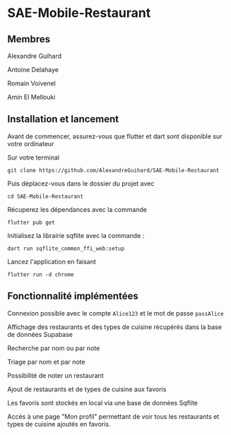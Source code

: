 # SAE-Mobile-Restaurant

## Membres

Alexandre Guihard

Antoine Delahaye

Romain Voivenel

Amin El Mellouki

## Installation et lancement
Avant de commencer, assurez-vous que flutter et dart sont disponible sur votre ordinateur

Sur votre terminal
```shell
git clone https://github.com/AlexandreGuihard/SAE-Mobile-Restaurant
```

Puis déplacez-vous dans le dossier du projet avec

```shell
cd SAE-Mobile-Restaurant
```

Récuperez les dépendances avec la commande

```shell
flutter pub get
```

Initialisez la librairie sqflite avec la commande :
```shell
dart run sqflite_common_ffi_web:setup
```

Lancez l'application en faisant

```shell
flutter run -d chrome
```

## Fonctionnalité implémentées

Connexion possible avec le compte ```Alice123``` et le mot de passe ```passAlice```

Affichage des restaurants et des types de cuisine récupérés dans la base de données Supabase

Recherche par nom ou par note

Triage par nom et par note

Possibilité de noter un restaurant

Ajout de restaurants et de types de cuisine aux favoris

Les favoris sont stockés en local via une base de données Sqflite

Accès à une page "Mon profil" permettant de voir tous les restaurants et types de cuisine ajoutés en favoris.
